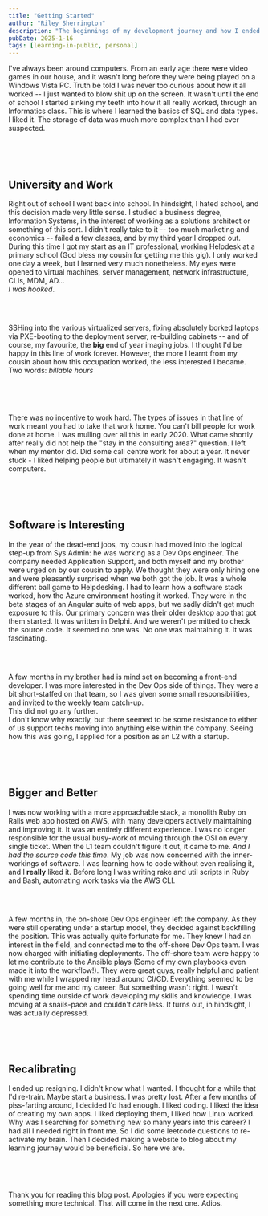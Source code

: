 ```yaml
---
title: "Getting Started"
author: "Riley Sherrington"
description: "The beginnings of my development journey and how I ended up where I am now."
pubDate: 2025-1-16
tags: [learning-in-public, personal]
---
```

I've always been around computers. From an early age there were video games in our house, and it wasn't long before they were being played on a Windows Vista PC.
Truth be told I was never too curious about how it all worked -- I just wanted to blow shit up on the screen. It wasn't until the end of school I started sinking
my teeth into how it all really worked, through an Informatics class.
This is where I learned the basics of SQL and data types. I liked it. The storage of data was much more complex than I had ever suspected. 
<pre>



</pre>
## University and Work
Right out of school I went back into school. In hindsight, I hated school, and this decision made very little sense. I studied a business degree, Information Systems,
in the interest of working as a solutions architect or something of this sort. I didn't really take to it -- too much marketing and economics -- failed a few classes, and by my third year I dropped out.
During this time I got my start as an IT professional, working Helpdesk at a primary school (God bless my cousin for getting me this gig). I only worked one day a
week, but I learned very much nonetheless. My eyes were opened to virtual machines, server management, network infrastructure, CLIs, MDM, AD...
<br>*I was hooked*.
<pre>


</pre>
SSHing into the various virtualized servers, fixing absolutely borked laptops via PXE-booting to the deployment server, re-building cabinets -- and of course, my
favourite, the **big** end of year imaging jobs. I thought I'd be happy in this line of work forever. However, the more I learnt from my cousin about how this
occupation worked, the less interested I became.
<br>Two words: *billable hours*
<pre>


</pre>
<br>There was no incentive to work hard. The types of issues in that line of work meant you had to take that work home. You can't bill people for work done at home.
I was mulling over all this in early 2020. What came shortly after really did not help the "stay in the consulting area?" question. I left when my
mentor did. Did some call centre work for about a year. It never stuck - I liked helping people but ultimately it wasn't engaging. It wasn't computers.
<pre>



</pre>
## Software is Interesting
In the year of the dead-end jobs, my cousin had moved into the logical step-up from Sys Admin: he was working as a Dev Ops engineer. The company needed Application
Support, and both myself and my brother were urged on by our cousin to apply. We thought they were only hiring one and were pleasantly surprised when we both got the
job. It was a whole different ball game to Helpdesking. I had to learn how a software stack worked, how the Azure environment hosting it worked. They were in the beta
stages of an Angular suite of web apps, but we sadly didn't get much exposure to this. Our primary concern was their older desktop app that got them started.
It was written in Delphi. And we weren't permitted to check the source code. It seemed no one was. No one was maintaining it. It was fascinating.
<pre>


</pre>
A few months in my brother had is mind set on becoming a front-end developer. I was more interested in the Dev Ops side of things. They were a bit short-staffed on
that team, so I was given some small responsibilities, and invited to the weekly team catch-up.
<br>This did not go any further.
<br>I don't know why exactly, but there seemed to be some resistance to either of us support techs moving into anything else within the
company. Seeing how this was going, I applied for a position as an L2 with a startup.
<pre>



</pre>
## Bigger and Better
I was now working with a more approachable stack, a monolith Ruby on Rails web app hosted on AWS, with many developers actively maintaining and improving it. It was
an entirely different experience. I was no longer responsible for the usual busy-work of moving through the OSI on every single ticket. When the L1 team couldn't figure it out, it came to
me. *And I had the source code this time*. My job was now concerned with the inner-workings of software. I was learning how to code without even realising it, and I **really** liked it.
Before long I was writing rake and util scripts in Ruby and Bash, automating work tasks via the AWS CLI.
<pre>


</pre>
A few months in, the on-shore Dev Ops engineer left the company. As they were still operating under a startup model, they decided against backfilling the position.
This was actually quite fortunate for me. They knew I had an interest in the field, and connected me to the off-shore Dev Ops team. I was now charged with initiating
deployments. The off-shore team were happy to let me contribute to the Ansible plays (Some of my own playbooks even made it into the workflow!). They were great guys,
really helpful and patient with me while I wrapped my head around CI/CD. Everything seemed to be going well for me and my career. But something wasn't right. I wasn't
spending time outside of work developing my skills and knowledge. I was moving at a snails-pace and couldn't care less. It turns out, in hindsight, I was actually depressed.
<pre>



</pre>
## Recalibrating
I ended up resigning. I didn't know what I wanted. I thought for a while that I'd re-train. Maybe start a business. I was pretty lost. After a few months of
piss-farting around, I decided I'd had enough. I liked coding. I liked the idea of creating my own apps. I liked deploying them, I liked how Linux worked. Why was I
searching for something new so many years into this career? I had all I needed right in front me. So I did some leetcode questions to re-activate my brain.
Then I decided making a website to blog about my learning journey would be beneficial. So here we are.
<pre>



</pre>
Thank you for reading this blog post. Apologies if you were expecting something more technical. That will come in the next one. Adios.
